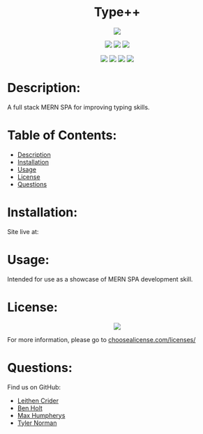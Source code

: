 # <h1 align="center">Type++</h1>

<p align="center"><img src="https://img.shields.io/badge/License-GNU GPLv3-blue?style=plastic" /></p>
<p align="center">
    <img src="https://img.shields.io/badge/Skillset-Full%20Stack%20Dev-blue?style=plastic" />
    <img src="https://img.shields.io/badge/Skillset-MERN-blue?style=plastic" />
    <img src="https://img.shields.io/badge/Skillset-SPA-blue?style=plastic" />
</p>
<p align="center">
    <img src="https://img.shields.io/badge/Made%20With-React-blue?style=plastic" />
    <img src="https://img.shields.io/badge/Made%20With-MongoDB-blue?style=plastic" />
    <img src="https://img.shields.io/badge/Made%20With-Atlas-blue?style=plastic" />
    <img src="https://img.shields.io/badge/Made%20With-GraphQL-blue?style=plastic" />
</p>

# Description:
A full stack MERN SPA for improving typing skills.

# Table of Contents:
- [Description](#description)
- [Installation](#installation)
- [Usage](#usage)
- [License](#license)
- [Questions](#questions)

# Installation:
Site live at:

# Usage:
Intended for use as a showcase of MERN SPA development skill.

# License:
<p align="center"><img src="https://img.shields.io/badge/License-GNU GPLv3-blue?style=plastic" /></p>

For more information, please go to <a href="https://choosealicense.com/licenses/" target="_blank">choosealicense.com/licenses/</a>

# Questions:
Find us on GitHub:
<ul>
    <li><a href="https://github.com/Thenlie">Leithen Crider</a></li>
    <li><a href="https://github.com/Thorulfr">Ben Holt</a></li>
    <li><a href="https://github.com/maxh1231">Max Humpherys</a></li>
    <li><a href="https://github.com/t-norm">Tyler Norman</a></li>
</ul>

